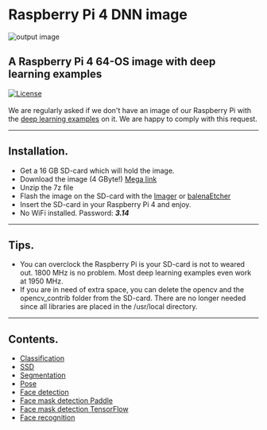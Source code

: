 # Raspberry Pi 4 DNN image
![output image]( https://qengineering.eu/images/Water6.webp )<br/>
## A Raspberry Pi 4 64-OS image with deep learning examples
[![License](https://img.shields.io/badge/License-BSD%203--Clause-blue.svg)](https://opensource.org/licenses/BSD-3-Clause)<br/><br/>
We are regularly asked if we don't have an image of our Raspberry Pi with the [deep learning examples](https://qengineering.eu/deep-learning-examples-on-raspberry-32-64-os.html) on it. We are happy to comply with this request.

------------

## Installation.

- Get a 16 GB SD-card which will hold the image. 
- Download the image (4 GByte!) [Mega link](https://mega.nz/file/Yg5V1aRZ#Si0Uv2Aof4EPT4WMMHIGUhEDZrqy7sX8DTseLGv7Sg8)
- Unzip the 7z file
- Flash the image on the SD-card with the [Imager](https://www.raspberrypi.org/software/) or [balenaEtcher](https://www.balena.io/etcher/)
- Insert the SD-card in your Raspberry Pi 4 and enjoy.
- No WiFi installed. Password: ***3.14***

------------

## Tips.

* You can overclock the Raspberry Pi is your SD-card is not to weared out. 1800 MHz is no problem. Most deep learning examples even work at 1950 MHz.<br/>
* If you are in need of extra space, you can delete the opencv and the opencv_contrib folder from the SD-card. There are no longer needed since all libraries are placed in the /usr/local directory.

------------

## Contents.

- [Classification](https://github.com/Qengineering/TensorFlow_Lite_Classification_RPi_64-bits)
- [SSD](https://github.com/Qengineering/TensorFlow_Lite_SSD_RPi_64-bits)
- [Segmentation](https://github.com/Qengineering/TensorFlow_Lite_Segmentation_RPi_64-bit)
- [Pose](https://github.com/Qengineering/TensorFlow_Lite_Pose_RPi_64-bits)
- [Face detection](https://github.com/Qengineering/Face-detection-Raspberry-Pi-32-64-bits)
- [Face mask detection Paddle](https://github.com/Qengineering/Face-Mask-Detection-Raspberry-Pi-64-bits)
- [Face mask detection TensorFlow](https://github.com/Qengineering/TensorFlow_Lite_Face_Mask_RPi_64-bits)
- [Face recognition](https://github.com/Qengineering/Face-Recognition-Raspberry-Pi-64-bits)


